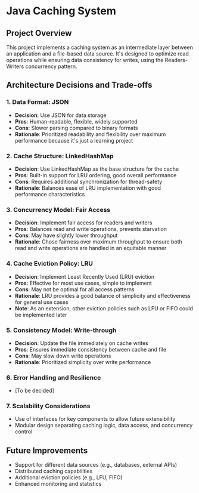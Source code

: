 # Java Caching System

## Project Overview
This project implements a caching system as an intermediate layer between an application and a file-based data source. It's designed to optimize read operations while ensuring data consistency for writes, using the Readers-Writers concurrency pattern.


## Architecture Decisions and Trade-offs

### 1. Data Format: JSON
- **Decision**: Use JSON for data storage
- **Pros**: Human-readable, flexible, widely supported
- **Cons**: Slower parsing compared to binary formats
- **Rationale**: Prioritized readability and flexibility over maximum performance because it's just a learning project

### 2. Cache Structure: LinkedHashMap
- **Decision**: Use LinkedHashMap as the base structure for the cache
- **Pros**: Built-in support for LRU ordering, good overall performance
- **Cons**: Requires additional synchronization for thread-safety
- **Rationale**: Balances ease of LRU implementation with good performance characteristics

### 3. Concurrency Model: Fair Access
- **Decision**: Implement fair access for readers and writers
- **Pros**: Balances read and write operations, prevents starvation
- **Cons**: May have slightly lower throughput
- **Rationale**: Chose fairness over maximum throughput to ensure both read and write operations are handled in an equitable manner

### 4. Cache Eviction Policy: LRU
- **Decision**: Implement Least Recently Used (LRU) eviction
- **Pros**: Effective for most use cases, simple to implement
- **Cons**: May not be optimal for all access patterns
- **Rationale**: LRU provides a good balance of simplicity and effectiveness for general use cases
- **Note**: As an extension, other eviction policies such as LFU or FIFO could be implemented later

### 5. Consistency Model: Write-through
- **Decision**: Update the file immediately on cache writes
- **Pros**: Ensures immediate consistency between cache and file
- **Cons**: May slow down write operations
- **Rationale**: Prioritized simplicity over write performance

### 6. Error Handling and Resilience
- [To be decided]

### 7. Scalability Considerations
- Use of interfaces for key components to allow future extensibility
- Modular design separating caching logic, data access, and concurrency control


## Future Improvements
- Support for different data sources (e.g., databases, external APIs)
- Distributed caching capabilities
- Additional eviction policies (e.g., LFU, FIFO)
- Enhanced monitoring and statistics
